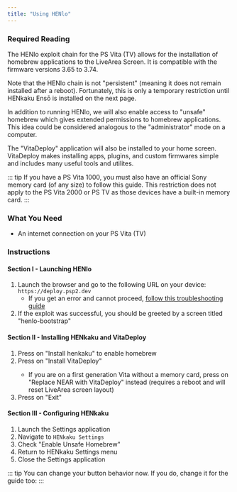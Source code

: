 ```yaml
---
title: "Using HENlo"
---
```


### Required Reading

The HENlo exploit chain for the PS Vita (TV) allows for the installation of homebrew applications to the LiveArea Screen. It is compatible with the firmware versions 3.65 to 3.74.

Note that the HENlo chain is not "persistent" (meaning it does not remain installed after a reboot). Fortunately, this is only a temporary restriction until HENkaku Ensō is installed on the next page.

In addition to running HENlo, we will also enable access to "unsafe" homebrew which gives extended permissions to homebrew applications. This idea could be considered analogous to the "administrator" mode on a computer.

The "VitaDeploy" application will also be installed to your home screen. VitaDeploy makes installing apps, plugins, and custom firmwares simple and includes many useful tools and utilites.

::: tip
If you have a PS Vita 1000, you must also have an official Sony memory card (of any size) to follow this guide. This restriction does not apply to the PS Vita 2000 or PS TV as those devices have a built-in memory card.
:::

### What You Need

* An internet connection on your PS Vita (TV)

### Instructions

#### Section I - Launching HENlo

1. Launch the browser and go to the following URL on your device: `https://deploy.psp2.dev`
    + If you get an error and cannot proceed, [follow this troubleshooting guide](troubleshooting#a-browser-based-exploit-is-not-working)
1. If the exploit was successful, you should be greeted by a screen titled "henlo-bootstrap"

#### Section II - Installing HENkaku and VitaDeploy

1. Press <Btn btn="confirm" /> on "Install henkaku" to enable homebrew
1. Press <Btn btn="confirm" /> on "Install VitaDeploy"
    - If you are on a first generation Vita without a memory card, press <Btn btn="confirm" /> on "Replace NEAR with VitaDeploy" instead (requires a reboot and will reset LiveArea screen layout)
1. Press <Btn btn="confirm" /> on "Exit"

#### Section III - Configuring HENkaku

1. Launch the Settings application
1. Navigate to `HENkaku Settings`
1. Check "Enable Unsafe Homebrew"
1. Return to HENkaku Settings menu
1. Close the Settings application

::: tip
You can change your <Btn btn="circle" /> button behavior now. If you do, change it for the guide too: <BtnToggler />
:::
